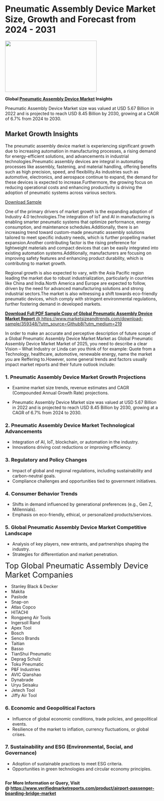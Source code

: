 <H1>Pneumatic Assembly Device Market Size, Growth and Forecast from 2024 - 2031</H1><img class="aligncenter size-medium wp-image-584254" src="https://thirdeyenews.in/wp-content/uploads/2024/09/Global-Market-Research-300x168.jpeg" alt="" width="300" height="168" /><p><strong>Global&nbsp;<a href="https://www.marketsizeandtrends.com/download-sample/359348/?utm_source=Github8j?utm_medium=219">Pneumatic Assembly Device Market</a> Insights</strong></p><p>Pneumatic Assembly Device Market size was valued at USD 5.67 Billion in 2022 and is projected to reach USD 8.45 Billion by 2030, growing at a CAGR of 6.7% from 2024 to 2030.</p><p><h2>Market Growth Insights</h2> <p>The pneumatic assembly device market is experiencing significant growth due to increasing automation in manufacturing processes, a rising demand for energy-efficient solutions, and advancements in industrial technologies.Pneumatic assembly devices are integral in automating processes like assembly, fastening, and material handling, offering benefits such as high precision, speed, and flexibility.As industries such as automotive, electronics, and aerospace continue to expand, the demand for these devices is expected to increase.Furthermore, the growing focus on reducing operational costs and enhancing productivity is driving the adoption of pneumatic systems across various sectors.</p> <p><a href="#">Download Sample</a></p> <p>One of the primary drivers of market growth is the expanding adoption of Industry 4.0 technologies.The integration of IoT and AI in manufacturing is enabling smarter pneumatic systems that optimize performance, energy consumption, and maintenance schedules.Additionally, there is an increasing trend toward custom-made pneumatic assembly solutions tailored to meet specific industry needs, which is further propelling market expansion.Another contributing factor is the rising preference for lightweight materials and compact devices that can be easily integrated into existing automation systems.Additionally, manufacturers are focusing on improving safety features and enhancing product durability, which is contributing to market growth.</p> <p>Regional growth is also expected to vary, with the Asia Pacific region leading the market due to robust industrialization, particularly in countries like China and India.North America and Europe are expected to follow, driven by the need for advanced manufacturing solutions and strong industrial sectors.The market is also witnessing a shift towards eco-friendly pneumatic devices, which comply with stringent environmental regulations, further fostering demand in developed markets.</p> <p><a href="#"></p><p><span class=""><strong>Download Full PDF Sample Copy of Global Pneumatic Assembly Device Market Report</strong> @ <a href="https://www.marketsizeandtrends.com/download-sample/359348/?utm_source=Github8j?utm_medium=219" target="_blank">https://www.marketsizeandtrends.com/download-sample/359348/?utm_source=Github8j?utm_medium=219</a></span></p><p>In order to make an accurate and perceptive description of future scope of a Global&nbsp;Pneumatic Assembly Device Market Market as Global&nbsp;Pneumatic Assembly Device Market Market of 2025, you need to describe a clear Vision &ndash; What Industry or Linda can you think of for example: Quote from a Technology, healthcare, automotive, renewable energy, name the market you are Reffering to.However, some general trends and factors usually impact market reports and their future outlook include:</p><h3>1.&nbsp;<strong>Pneumatic Assembly Device Market Growth Projections</strong></h3><ul><li>Examine market size trends, revenue estimates and CAGR (Compounded Annual Growth Rate) projections.</li><li><p>Pneumatic Assembly Device Market size was valued at USD 5.67 Billion in 2022 and is projected to reach USD 8.45 Billion by 2030, growing at a CAGR of 6.7% from 2024 to 2030.</p></li></ul><h3>2.&nbsp;<strong>Pneumatic Assembly Device Market Technological Advancements</strong></h3><ul><li>Integration of AI, IoT, blockchain, or automation in the industry.</li><li>Innovations driving cost reductions or improving efficiency.</li></ul><h3>3.&nbsp;<strong>Regulatory and Policy Changes</strong></h3><ul><li>Impact of global and regional regulations, including sustainability and carbon-neutral goals.</li><li>Compliance challenges and opportunities tied to government initiatives.</li></ul><h3>4.&nbsp;<strong>Consumer Behavior Trends</strong></h3><ul><li>Shifts in demand influenced by generational preferences (e.g., Gen Z, Millennials).</li><li>Emphasis on eco-friendly, ethical, or personalized products/services.</li></ul><h3>5.&nbsp;<strong>Global Pneumatic Assembly Device Market Competitive Landscape</strong></h3><ul><li>Analysis of key players, new entrants, and partnerships shaping the industry.</li><li>Strategies for differentiation and market penetration.</li></ul><p data-pm-slice="1 1 []"><span style="color: inherit; font-family: inherit; font-size: 25px;">Top Global Pneumatic Assembly Device Market Companies</span></p><div class="" data-test-id=""><p><li>Stanley Black & Decker</li><li> Makita</li><li> Paslode</li><li> Snap-on</li><li> Atlas Copco</li><li> HITACHI</li><li> Rongpeng Air Tools</li><li> Ingersoll Rand</li><li> Apex Tool</li><li> Bosch</li><li> Senco Brands</li><li> Taitian</li><li> Basso</li><li> TianShui Pneumatic</li><li> Deprag Schulz</li><li> Toku Pneumatic</li><li> P&F Industries</li><li> AVIC Qianshao</li><li> Dynabrade</li><li> Uryu Seisaku</li><li> Jetech Tool</li><li> Jiffy Air Tool</li></p></div><h3>6.&nbsp;<strong>Economic and Geopolitical Factors</strong></h3><ul><li>Influence of global economic conditions, trade policies, and geopolitical events.</li><li>Resilience of the market to inflation, currency fluctuations, or global crises.</li></ul><h3>7.&nbsp;<strong>Sustainability and ESG (Environmental, Social, and Governance)</strong></h3><ul><li>Adoption of sustainable practices to meet ESG criteria.</li><li>Opportunities in green technologies and circular economy principles.</li></ul><h2><strong style="font-size: 14px;">For More Information or Query, Visit @&nbsp;</strong><a style="background-color: #ffffff; font-size: 14px;" href="https://www.marketsizeandtrends.com/report/pneumatic-assembly-device-market/" target="_blank">https://www.verifiedmarketreports.com/product/airport-passenger-boarding-bridge-market</a></h2>